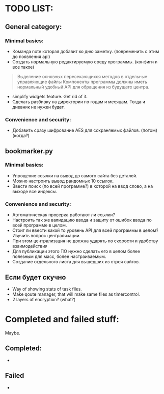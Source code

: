 # TODO LIST:
## General category:
### Minimal basics:
- Команда note которая добавит ко дню заметку. (повременить с этим до появления api)
- Создать нормальную редактируемую среду программы. (конфиги и все такое)
> Выделение основных пересекающихся методов в отдельные управляющие файлы
> Компоненты программы должны иметь нормальный удобный API для обращения из будущего центра.
- simplify widgets feature. Get rid of it.
- Сделать разбивку на директории по годам и месяцам. Тогда и дневник не нужен будет.
### Convenience and security:
- Добавить сразу шифрование AES для сохраняемых файлов. (потом) (когда?)

## bookmarker.py
### Minimal basics:
- Упрощение ссылки на вывод до самого сайта без деталей.
- Можно настроить вывод рандомных 10 ссылок.
- Ввести поиск (по всей программе?) в которой на ввод слово, а на выходе все индексы.
### Convenience and security:
- Автоматическая проверка работают ли ссылки?
- Настроить так же валидацию ввода и защиту от ошибок ввода по всей программе в целом.
- Стоит ли ввести какой то уровень API для всей программы в целом? Изучить вопрос централизации.
- При этом централизация не должна ударять по скорости и удобству взаимодействия
- Для публикации этого ПО нужно сделать его в целом более полезным для масс, более настраиваемым.
- Создание отдельного листа для вышедших из строя сайтов.

## Если будет скучно
- Way of showing stats of task files.
- Make qoute manager, that will make same files as timercontrol.
- 2 layers of encryption? (what?)


# Completed and failed stuff:
Maybe.
## Completed:
-
## Failed
- 
